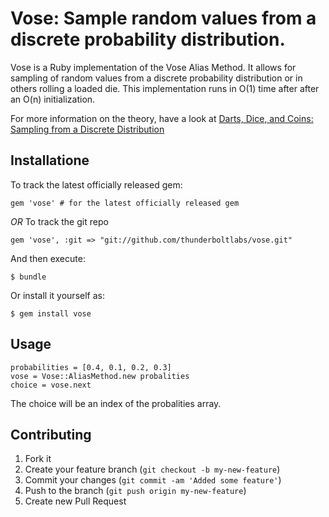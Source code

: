 # Vose: Sample random values from a discrete probability distribution.

Vose is a Ruby implementation of the Vose Alias Method. It allows for
sampling of random values from a discrete probability distribution or in
others rolling a loaded die. This implementation runs in O(1) time after
after an O(n) initialization.

For more information on the theory, have a look at [Darts, Dice, and Coins: Sampling from a Discrete Distribution](http://www.keithschwarz.com/darts-dice-coins/)

## Installatione

To track the latest officially released gem:

    gem 'vose' # for the latest officially released gem

*OR* To track the git repo

    gem 'vose', :git => "git://github.com/thunderboltlabs/vose.git"

And then execute:

    $ bundle

Or install it yourself as:

    $ gem install vose

## Usage

    probabilities = [0.4, 0.1, 0.2, 0.3]
    vose = Vose::AliasMethod.new probalities
    choice = vose.next

The choice will be an index of the probalities array.

## Contributing

1. Fork it
2. Create your feature branch (`git checkout -b my-new-feature`)
3. Commit your changes (`git commit -am 'Added some feature'`)
4. Push to the branch (`git push origin my-new-feature`)
5. Create new Pull Request
